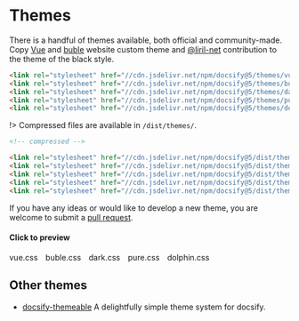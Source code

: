 # Themes

There is a handful of themes available, both official and community-made. Copy [Vue](//vuejs.org) and [buble](//buble.surge.sh) website custom theme and [@liril-net](https://github.com/liril-net) contribution to the theme of the black style.

<!-- prettier-ignore-start -->
```html
<link rel="stylesheet" href="//cdn.jsdelivr.net/npm/docsify@5/themes/vue.css" />
<link rel="stylesheet" href="//cdn.jsdelivr.net/npm/docsify@5/themes/buble.css" />
<link rel="stylesheet" href="//cdn.jsdelivr.net/npm/docsify@5/themes/dark.css" />
<link rel="stylesheet" href="//cdn.jsdelivr.net/npm/docsify@5/themes/pure.css" />
<link rel="stylesheet" href="//cdn.jsdelivr.net/npm/docsify@5/themes/dolphin.css" />
```
<!-- prettier-ignore-end -->

!> Compressed files are available in `/dist/themes/`.

<!-- prettier-ignore-start -->
```html
<!-- compressed -->

<link rel="stylesheet" href="//cdn.jsdelivr.net/npm/docsify@5/dist/themes/vue.css" />
<link rel="stylesheet" href="//cdn.jsdelivr.net/npm/docsify@5/dist/themes/buble.css" />
<link rel="stylesheet" href="//cdn.jsdelivr.net/npm/docsify@5/dist/themes/dark.css" />
<link rel="stylesheet" href="//cdn.jsdelivr.net/npm/docsify@5/dist/themes/pure.css" />
<link rel="stylesheet" href="//cdn.jsdelivr.net/npm/docsify@5/dist/themes/dolphin.css" />
```
<!-- prettier-ignore-end -->

If you have any ideas or would like to develop a new theme, you are welcome to submit a [pull request](https://github.com/docsifyjs/docsify/pulls).

#### Click to preview

<div class="demo-theme-preview">
  <a data-theme="vue">vue.css</a>
  <a data-theme="buble">buble.css</a>
  <a data-theme="dark">dark.css</a>
  <a data-theme="pure">pure.css</a>
  <a data-theme="dolphin">dolphin.css</a>
</div>

<style>
  .demo-theme-preview a {
    padding-right: 10px;
  }

  .demo-theme-preview a:hover {
    cursor: pointer;
    text-decoration: underline;
  }
</style>

<script>
  const preview = Docsify.dom.find('.demo-theme-preview');
  const themes = Docsify.dom.findAll('[rel="stylesheet"]');

  preview.onclick = function (e) {
    const title = e.target.getAttribute('data-theme');

    themes.forEach(theme => {
      theme.disabled = theme.title !== title;
    });
  };
</script>

## Other themes

- [docsify-themeable](https://jhildenbiddle.github.io/docsify-themeable/#/) A delightfully simple theme system for docsify.
